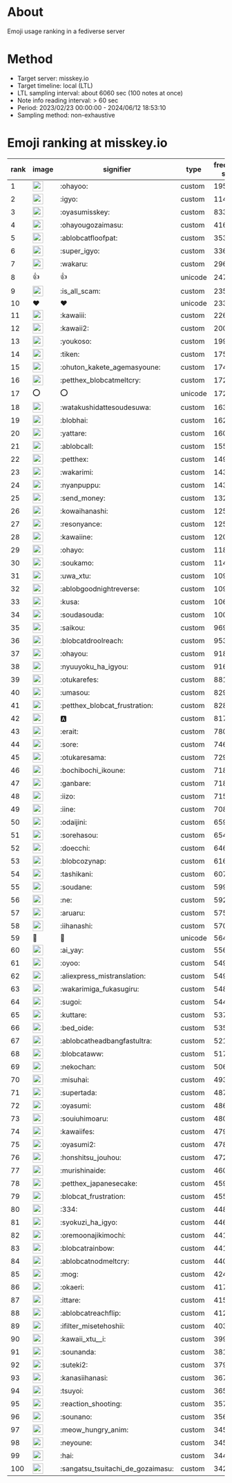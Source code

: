 # About
Emoji usage ranking in a fediverse server

# Method
- Target server: misskey.io
- Target timeline: local (LTL)
- LTL sampling interval: about 6060 sec (100 notes at once)
- Note info reading interval: > 60 sec
- Period: 2023/02/23 00:00:00 - 2024/06/12 18:53:10 
- Sampling method: non-exhaustive

# Emoji ranking at misskey.io

|rank|image|signifier|type|frequency score|
|----|----|----|----|----|
|1|<img height="24" src="https://misskey.io/emoji/ohayoo.webp">|:ohayoo:|custom|195658|
|2|<img height="24" src="https://misskey.io/emoji/igyo.webp">|:igyo:|custom|114904|
|3|<img height="24" src="https://misskey.io/emoji/oyasumisskey.webp">|:oyasumisskey:|custom|83391|
|4|<img height="24" src="https://misskey.io/emoji/ohayougozaimasu.webp">|:ohayougozaimasu:|custom|41660|
|5|<img height="24" src="https://misskey.io/emoji/ablobcatfloofpat.webp">|:ablobcatfloofpat:|custom|35354|
|6|<img height="24" src="https://misskey.io/emoji/super_igyo.webp">|:super_igyo:|custom|33683|
|7|<img height="24" src="https://misskey.io/emoji/wakaru.webp">|:wakaru:|custom|29662|
|8|👍|👍|unicode|24780|
|9|<img height="24" src="https://misskey.io/emoji/is_all_scam.webp">|:is_all_scam:|custom|23551|
|10|❤|❤|unicode|23310|
|11|<img height="24" src="https://misskey.io/emoji/kawaiii.webp">|:kawaiii:|custom|22637|
|12|<img height="24" src="https://misskey.io/emoji/kawaii2.webp">|:kawaii2:|custom|20056|
|13|<img height="24" src="https://misskey.io/emoji/youkoso.webp">|:youkoso:|custom|19934|
|14|<img height="24" src="https://misskey.io/emoji/tiken.webp">|:tiken:|custom|17524|
|15|<img height="24" src="https://misskey.io/emoji/ohuton_kakete_agemasyoune.webp">|:ohuton_kakete_agemasyoune:|custom|17431|
|16|<img height="24" src="https://misskey.io/emoji/petthex_blobcatmeltcry.webp">|:petthex_blobcatmeltcry:|custom|17279|
|17|⭕|⭕|unicode|17231|
|18|<img height="24" src="https://misskey.io/emoji/watakushidattesoudesuwa.webp">|:watakushidattesoudesuwa:|custom|16343|
|19|<img height="24" src="https://misskey.io/emoji/blobhai.webp">|:blobhai:|custom|16214|
|20|<img height="24" src="https://misskey.io/emoji/yattare.webp">|:yattare:|custom|16055|
|21|<img height="24" src="https://misskey.io/emoji/ablobcall.webp">|:ablobcall:|custom|15573|
|22|<img height="24" src="https://misskey.io/emoji/petthex.webp">|:petthex:|custom|14977|
|23|<img height="24" src="https://misskey.io/emoji/wakarimi.webp">|:wakarimi:|custom|14393|
|24|<img height="24" src="https://misskey.io/emoji/nyanpuppu.webp">|:nyanpuppu:|custom|14377|
|25|<img height="24" src="https://misskey.io/emoji/send_money.webp">|:send_money:|custom|13291|
|26|<img height="24" src="https://misskey.io/emoji/kowaihanashi.webp">|:kowaihanashi:|custom|12567|
|27|<img height="24" src="https://misskey.io/emoji/resonyance.webp">|:resonyance:|custom|12538|
|28|<img height="24" src="https://misskey.io/emoji/kawaiine.webp">|:kawaiine:|custom|12018|
|29|<img height="24" src="https://misskey.io/emoji/ohayo.webp">|:ohayo:|custom|11811|
|30|<img height="24" src="https://misskey.io/emoji/soukamo.webp">|:soukamo:|custom|11408|
|31|<img height="24" src="https://misskey.io/emoji/uwa_xtu.webp">|:uwa_xtu:|custom|10965|
|32|<img height="24" src="https://misskey.io/emoji/ablobgoodnightreverse.webp">|:ablobgoodnightreverse:|custom|10902|
|33|<img height="24" src="https://misskey.io/emoji/kusa.webp">|:kusa:|custom|10641|
|34|<img height="24" src="https://misskey.io/emoji/soudasouda.webp">|:soudasouda:|custom|10029|
|35|<img height="24" src="https://misskey.io/emoji/saikou.webp">|:saikou:|custom|9695|
|36|<img height="24" src="https://misskey.io/emoji/blobcatdroolreach.webp">|:blobcatdroolreach:|custom|9534|
|37|<img height="24" src="https://misskey.io/emoji/ohayou.webp">|:ohayou:|custom|9184|
|38|<img height="24" src="https://misskey.io/emoji/nyuuyoku_ha_igyou.webp">|:nyuuyoku_ha_igyou:|custom|9164|
|39|<img height="24" src="https://misskey.io/emoji/otukarefes.webp">|:otukarefes:|custom|8815|
|40|<img height="24" src="https://misskey.io/emoji/umasou.webp">|:umasou:|custom|8290|
|41|<img height="24" src="https://misskey.io/emoji/petthex_blobcat_frustration.webp">|:petthex_blobcat_frustration:|custom|8281|
|42|<img height="24" src="https://misskey.io/emoji/a.webp">|:a:|custom|8172|
|43|<img height="24" src="https://misskey.io/emoji/erait.webp">|:erait:|custom|7808|
|44|<img height="24" src="https://misskey.io/emoji/sore.webp">|:sore:|custom|7469|
|45|<img height="24" src="https://misskey.io/emoji/otukaresama.webp">|:otukaresama:|custom|7290|
|46|<img height="24" src="https://misskey.io/emoji/bochibochi_ikoune.webp">|:bochibochi_ikoune:|custom|7186|
|47|<img height="24" src="https://misskey.io/emoji/ganbare.webp">|:ganbare:|custom|7180|
|48|<img height="24" src="https://misskey.io/emoji/iizo.webp">|:iizo:|custom|7159|
|49|<img height="24" src="https://misskey.io/emoji/iine.webp">|:iine:|custom|7086|
|50|<img height="24" src="https://misskey.io/emoji/odaijini.webp">|:odaijini:|custom|6596|
|51|<img height="24" src="https://misskey.io/emoji/sorehasou.webp">|:sorehasou:|custom|6543|
|52|<img height="24" src="https://misskey.io/emoji/doecchi.webp">|:doecchi:|custom|6466|
|53|<img height="24" src="https://misskey.io/emoji/blobcozynap.webp">|:blobcozynap:|custom|6163|
|54|<img height="24" src="https://misskey.io/emoji/tashikani.webp">|:tashikani:|custom|6074|
|55|<img height="24" src="https://misskey.io/emoji/soudane.webp">|:soudane:|custom|5994|
|56|<img height="24" src="https://misskey.io/emoji/ne.webp">|:ne:|custom|5928|
|57|<img height="24" src="https://misskey.io/emoji/aruaru.webp">|:aruaru:|custom|5753|
|58|<img height="24" src="https://misskey.io/emoji/iihanashi.webp">|:iihanashi:|custom|5706|
|59|🎉|🎉|unicode|5641|
|60|<img height="24" src="https://misskey.io/emoji/ai_yay.webp">|:ai_yay:|custom|5562|
|61|<img height="24" src="https://misskey.io/emoji/oyoo.webp">|:oyoo:|custom|5495|
|62|<img height="24" src="https://misskey.io/emoji/aliexpress_mistranslation.webp">|:aliexpress_mistranslation:|custom|5492|
|63|<img height="24" src="https://misskey.io/emoji/wakarimiga_fukasugiru.webp">|:wakarimiga_fukasugiru:|custom|5488|
|64|<img height="24" src="https://misskey.io/emoji/sugoi.webp">|:sugoi:|custom|5440|
|65|<img height="24" src="https://misskey.io/emoji/kuttare.webp">|:kuttare:|custom|5379|
|66|<img height="24" src="https://misskey.io/emoji/bed_oide.webp">|:bed_oide:|custom|5357|
|67|<img height="24" src="https://misskey.io/emoji/ablobcatheadbangfastultra.webp">|:ablobcatheadbangfastultra:|custom|5212|
|68|<img height="24" src="https://misskey.io/emoji/blobcataww.webp">|:blobcataww:|custom|5171|
|69|<img height="24" src="https://misskey.io/emoji/nekochan.webp">|:nekochan:|custom|5067|
|70|<img height="24" src="https://misskey.io/emoji/misuhai.webp">|:misuhai:|custom|4938|
|71|<img height="24" src="https://misskey.io/emoji/supertada.webp">|:supertada:|custom|4873|
|72|<img height="24" src="https://misskey.io/emoji/oyasumi.webp">|:oyasumi:|custom|4863|
|73|<img height="24" src="https://misskey.io/emoji/souiuhimoaru.webp">|:souiuhimoaru:|custom|4808|
|74|<img height="24" src="https://misskey.io/emoji/kawaiifes.webp">|:kawaiifes:|custom|4799|
|75|<img height="24" src="https://misskey.io/emoji/oyasumi2.webp">|:oyasumi2:|custom|4789|
|76|<img height="24" src="https://misskey.io/emoji/honshitsu_jouhou.webp">|:honshitsu_jouhou:|custom|4726|
|77|<img height="24" src="https://misskey.io/emoji/murishinaide.webp">|:murishinaide:|custom|4603|
|78|<img height="24" src="https://misskey.io/emoji/petthex_japanesecake.webp">|:petthex_japanesecake:|custom|4597|
|79|<img height="24" src="https://misskey.io/emoji/blobcat_frustration.webp">|:blobcat_frustration:|custom|4559|
|80|<img height="24" src="https://misskey.io/emoji/334.webp">|:334:|custom|4485|
|81|<img height="24" src="https://misskey.io/emoji/syokuzi_ha_igyo.webp">|:syokuzi_ha_igyo:|custom|4464|
|82|<img height="24" src="https://misskey.io/emoji/oremoonajikimochi.webp">|:oremoonajikimochi:|custom|4411|
|83|<img height="24" src="https://misskey.io/emoji/blobcatrainbow.webp">|:blobcatrainbow:|custom|4411|
|84|<img height="24" src="https://misskey.io/emoji/ablobcatnodmeltcry.webp">|:ablobcatnodmeltcry:|custom|4404|
|85|<img height="24" src="https://misskey.io/emoji/mog.webp">|:mog:|custom|4242|
|86|<img height="24" src="https://misskey.io/emoji/okaeri.webp">|:okaeri:|custom|4173|
|87|<img height="24" src="https://misskey.io/emoji/ittare.webp">|:ittare:|custom|4154|
|88|<img height="24" src="https://misskey.io/emoji/ablobcatreachflip.webp">|:ablobcatreachflip:|custom|4127|
|89|<img height="24" src="https://misskey.io/emoji/ifilter_misetehoshii.webp">|:ifilter_misetehoshii:|custom|4038|
|90|<img height="24" src="https://misskey.io/emoji/kawaii_xtu__i.webp">|:kawaii_xtu__i:|custom|3998|
|91|<img height="24" src="https://misskey.io/emoji/sounanda.webp">|:sounanda:|custom|3814|
|92|<img height="24" src="https://misskey.io/emoji/suteki2.webp">|:suteki2:|custom|3793|
|93|<img height="24" src="https://misskey.io/emoji/kanasiihanasi.webp">|:kanasiihanasi:|custom|3673|
|94|<img height="24" src="https://misskey.io/emoji/tsuyoi.webp">|:tsuyoi:|custom|3652|
|95|<img height="24" src="https://misskey.io/emoji/reaction_shooting.webp">|:reaction_shooting:|custom|3575|
|96|<img height="24" src="https://misskey.io/emoji/sounano.webp">|:sounano:|custom|3564|
|97|<img height="24" src="https://misskey.io/emoji/meow_hungry_anim.webp">|:meow_hungry_anim:|custom|3455|
|98|<img height="24" src="https://misskey.io/emoji/neyoune.webp">|:neyoune:|custom|3453|
|99|<img height="24" src="https://misskey.io/emoji/hai.webp">|:hai:|custom|3447|
|100|<img height="24" src="https://misskey.io/emoji/sangatsu_tsuitachi_de_gozaimasu.webp">|:sangatsu_tsuitachi_de_gozaimasu:|custom|3427|
